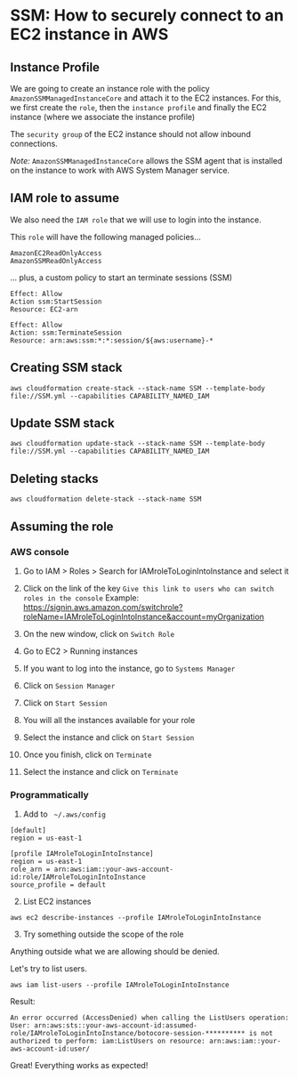 # SSM: How to securely connect to an EC2 instance in AWS

## Instance Profile

We are going to create an instance role with the policy `AmazonSSMManagedInstanceCore` and attach it to the EC2 instances.
For this, we first create the `role`, then the `instance profile` and finally the EC2 instance (where we associate the instance profile)

The `security group` of the EC2 instance should not allow inbound connections.

*Note:* `AmazonSSMManagedInstanceCore` allows the SSM agent that is installed on the instance to work with AWS System Manager service.

## IAM role to assume

We also need the `IAM role` that we will use to login into the instance.

This `role` will have the following managed policies...

```
AmazonEC2ReadOnlyAccess
AmazonSSMReadOnlyAccess
```

... plus, a custom policy to start an terminate sessions (SSM)

```
Effect: Allow
Action ssm:StartSession
Resource: EC2-arn

Effect: Allow
Action: ssm:TerminateSession
Resource: arn:aws:ssm:*:*:session/${aws:username}-*
```

## Creating SSM stack
```terminal
aws cloudformation create-stack --stack-name SSM --template-body file://SSM.yml --capabilities CAPABILITY_NAMED_IAM
```

## Update SSM stack
```terminal
aws cloudformation update-stack --stack-name SSM --template-body file://SSM.yml --capabilities CAPABILITY_NAMED_IAM
```

## Deleting stacks
```terminal
aws cloudformation delete-stack --stack-name SSM
```

## Assuming the role

### AWS console

1. Go to IAM > Roles > Search for IAMroleToLoginIntoInstance and select it

2. Click on the link of the key `Give this link to users who can switch roles in the console`
Example: https://signin.aws.amazon.com/switchrole?roleName=IAMroleToLoginIntoInstance&account=myOrganization

3. On the new window, click on `Switch Role`

4. Go to EC2 > Running instances

5. If you want to log into the instance, go to `Systems Manager`

6. Click on `Session Manager`

7. Click on `Start Session`

8. You will all the instances available for your role

9. Select the instance and click on `Start Session`

10. Once you finish, click on `Terminate`

11. Select the instance and click on `Terminate`

### Programmatically

1. Add to ` ~/.aws/config`

```
[default]
region = us-east-1

[profile IAMroleToLoginIntoInstance]
region = us-east-1
role_arn = arn:aws:iam::your-aws-account-id:role/IAMroleToLoginIntoInstance
source_profile = default
```

2. List EC2 instances

```shell
aws ec2 describe-instances --profile IAMroleToLoginIntoInstance
```

3. Try something outside the scope of the role

Anything outside what we are allowing should be denied. 

Let's try to list users.

```shell
aws iam list-users --profile IAMroleToLoginIntoInstance
```

Result:
```
An error occurred (AccessDenied) when calling the ListUsers operation: User: arn:aws:sts::your-aws-account-id:assumed-role/IAMroleToLoginIntoInstance/botocore-session-********** is not authorized to perform: iam:ListUsers on resource: arn:aws:iam::your-aws-account-id:user/
```

Great! Everything works as expected!




